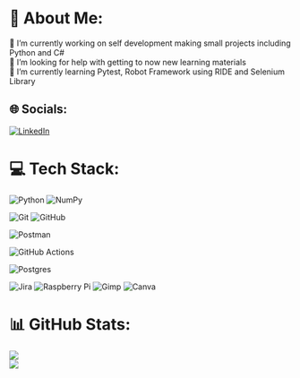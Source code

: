 # 💫 About Me:
🔭 I’m currently working on self development making small projects including Python and C#<br>🤝 I’m looking for help with getting to now new learning materials<br>🌱 I’m currently learning Pytest, Robot Framework using RIDE and Selenium Library<br>


## 🌐 Socials:
[![LinkedIn](https://img.shields.io/badge/LinkedIn-%230077B5.svg?logo=linkedin&logoColor=white)](https://linkedin.com/in/www.linkedin.com/in/marcel-godlewski/) 

# 💻 Tech Stack:
![Python](https://img.shields.io/badge/python-3670A0?style=for-the-badge&logo=python&logoColor=ffdd54) ![NumPy](https://img.shields.io/badge/numpy-%23013243.svg?style=for-the-badge&logo=numpy&logoColor=white)
           
           
![Git](https://img.shields.io/badge/git-%23F05033.svg?style=for-the-badge&logo=git&logoColor=white) ![GitHub](https://img.shields.io/badge/github-%23121011.svg?style=for-the-badge&logo=github&logoColor=white) 
           
           
![Postman](https://img.shields.io/badge/Postman-FF6C37?style=for-the-badge&logo=postman&logoColor=white)
           

![GitHub Actions](https://img.shields.io/badge/github%20actions-%232671E5.svg?style=for-the-badge&logo=githubactions&logoColor=white)
           
           
![Postgres](https://img.shields.io/badge/postgres-%23316192.svg?style=for-the-badge&logo=postgresql&logoColor=white)


![Jira](https://img.shields.io/badge/jira-%230A0FFF.svg?style=for-the-badge&logo=jira&logoColor=white) ![Raspberry Pi](https://img.shields.io/badge/-Raspberry_Pi-C51A4A?style=for-the-badge&logo=Raspberry-Pi) ![Gimp](https://img.shields.io/badge/Gimp-657D8B?style=for-the-badge&logo=gimp&logoColor=FFFFFF) ![Canva](https://img.shields.io/badge/Canva-%2300C4CC.svg?style=for-the-badge&logo=Canva&logoColor=white)
# 📊 GitHub Stats:
![](https://github-readme-streak-stats.herokuapp.com/?user=Greensie&theme=dark&hide_border=false)<br/>
![](https://github-readme-stats.vercel.app/api/top-langs/?username=Greensie&theme=dark&hide_border=false&include_all_commits=false&count_private=false&layout=compact)

<!-- Proudly created with GPRM ( https://gprm.itsvg.in ) -->
